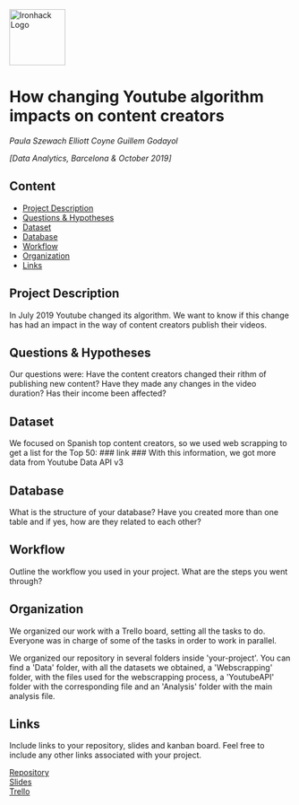 <img src="https://bit.ly/2VnXWr2" alt="Ironhack Logo" width="100"/>

# How changing Youtube algorithm impacts on content creators
*Paula Szewach*
*Elliott Coyne*
*Guillem Godayol*

*[Data Analytics, Barcelona & October 2019]*

## Content
- [Project Description](#project-description)
- [Questions & Hypotheses](#questions-hypotheses)
- [Dataset](#dataset)
- [Database](#database)
- [Workflow](#workflow)
- [Organization](#organization)
- [Links](#links)

## Project Description
In July 2019 Youtube changed its algorithm. We want to know if this change has had an impact in the way of content creators publish their videos.

## Questions & Hypotheses
Our questions were: 
Have the content creators changed their rithm of publishing new content? 
Have they made any changes in the video duration?
Has their income been affected?

## Dataset
We focused on Spanish top content creators, so we used web scrapping to get a list for the Top 50: ### link ###
With this information, we got more data from Youtube Data API v3

## Database
What is the structure of your database? Have you created more than one table and if yes, how are they related to each other?

## Workflow
Outline the workflow you used in your project. What are the steps you went through?

## Organization
We organized our work with a Trello board, setting all the tasks to do. Everyone was in charge of some of the tasks in order to work in parallel.

We organized our repository in several folders inside 'your-project'. You can find a 'Data' folder, with all the datasets we obtained, a 'Webscrapping' folder, with the files used for the webscrapping process, a 'YoutubeAPI' folder with the corresponding file and an 'Analysis' folder with the main analysis file.

## Links
Include links to your repository, slides and kanban board. Feel free to include any other links associated with your project.

[Repository](https://github.com/GuillemGodayol/Project-Week-3-Data-Thieves)  
[Slides](https://slides.com/)  
[Trello](https://trello.com/b/eEuzp2fS/project-3-youtube-algorithm)  
